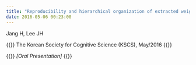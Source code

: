 ```yaml
---
title: "Reproducibility and hierarchical organization of extracted weight features from resting fMRI using deep belief network"
date: 2016-05-06 00:23:00
---
```


Jang H, Lee JH

{{<format bright-green>}}
The Korean Society for Cognitive Science (KSCS), May/2016
{{</format>}}

{{<format teal>}}
*[Oral Presentation]*
{{</format>}}
